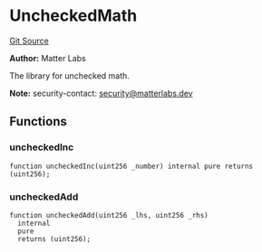 # UncheckedMath
[Git Source](https://github.com/matter-labs/zksync-contracts/blob/a1506a91fd7e3b73aa6fe10caf12e32f39e26211/contracts/l1-contracts/common/libraries/UncheckedMath.sol)

**Author:**
Matter Labs

The library for unchecked math.

**Note:**
security-contact: security@matterlabs.dev


## Functions
### uncheckedInc


```solidity
function uncheckedInc(uint256 _number) internal pure returns (uint256);
```

### uncheckedAdd


```solidity
function uncheckedAdd(uint256 _lhs, uint256 _rhs)
  internal
  pure
  returns (uint256);
```


